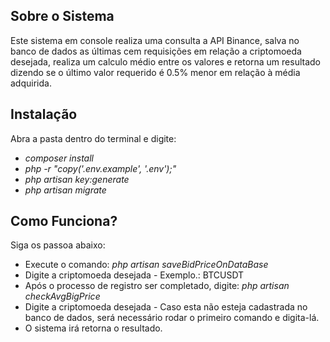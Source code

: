 
## Sobre o Sistema

Este sistema em console realiza uma consulta a API Binance, salva no banco de dados as últimas cem requisições em relação a criptomoeda desejada, realiza um calculo médio entre os valores e retorna um resultado dizendo se o último valor requerido é 0.5% menor em relação à média adquirida.

## Instalação

Abra a pasta dentro do terminal e digite: 
-  *composer install* 
-  *php -r "copy('.env.example', '.env');"*
-  *php artisan key:generate*
-  *php artisan migrate*


## Como Funciona?

Siga os passoa abaixo:


- Execute o comando: *php artisan saveBidPriceOnDataBase* 
- Digite a criptomoeda desejada - Exemplo.: BTCUSDT
- Após o processo de registro ser completado, digite:  *php artisan checkAvgBigPrice*
- Digite a criptomoeda desejada - Caso esta não esteja cadastrada no banco de dados, será necessário rodar o primeiro comando e digita-lá.
- O sistema irá retorna o resultado.

